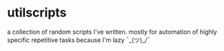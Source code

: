 # utilscripts
a collection of random scripts I've written. mostly for automation of highly specific repetitive tasks because I'm lazy ¯\_(ツ)_/¯
